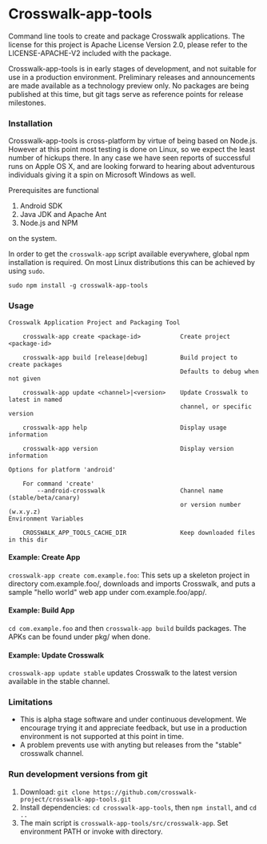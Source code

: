 Crosswalk-app-tools
===================

Command line tools to create and package Crosswalk applications. The license for this project is Apache License
Version 2.0, please refer to the LICENSE-APACHE-V2 included with the package.

Crosswalk-app-tools is in early stages of development, and not suitable for use in a production environment. Preliminary releases and announcements are made available as a technology preview only. No packages are being published at this time, but git tags serve as reference points for release milestones.

### Installation

Crosswalk-app-tools is cross-platform by virtue of being based on Node.js. However at this point most testing is done on Linux, so we expect the least number of hickups there. In any case we have seen reports of successful runs on Apple OS X, and are looking forward to hearing about adventurous individuals giving it a spin on Microsoft Windows as well.

Prerequisites are functional
  1. Android SDK
  2. Java JDK and Apache Ant
  3. Node.js and NPM

on the system.

In order to get the `crosswalk-app` script available everywhere, global npm installation is required. On most Linux distributions this can be achieved by using `sudo`.
```
sudo npm install -g crosswalk-app-tools
```

### Usage

```
Crosswalk Application Project and Packaging Tool

    crosswalk-app create <package-id>		    Create project <package-id>

    crosswalk-app build [release|debug]		    Build project to create packages
                                       		    Defaults to debug when not given

    crosswalk-app update <channel>|<version>    Update Crosswalk to latest in named
                                                channel, or specific version

    crosswalk-app help				            Display usage information

    crosswalk-app version			            Display version information

Options for platform 'android'

    For command 'create'
        --android-crosswalk    			        Channel name (stable/beta/canary)
						                        or version number (w.x.y.z)
Environment Variables

    CROSSWALK_APP_TOOLS_CACHE_DIR		        Keep downloaded files in this dir
```
#### Example: Create App
`crosswalk-app create com.example.foo`: This sets up a skeleton project in directory com.example.foo/, downloads and imports Crosswalk, and puts a sample "hello world" web app under com.example.foo/app/.

#### Example: Build App
`cd com.example.foo` and then `crosswalk-app build` builds packages. The APKs can be found under pkg/ when done.

#### Example: Update Crosswalk
`crosswalk-app update stable` updates Crosswalk to the latest version available in the stable channel.

### Limitations
* This is alpha stage software and under continuous development. We encourage trying it and appreciate feedback, but use in a production environment is not supported at this point in time.
* A problem prevents use with anyting but releases from the "stable" crosswalk channel. 

### Run development versions from git

1. Download: `git clone https://github.com/crosswalk-project/crosswalk-app-tools.git`
3. Install dependencies: `cd crosswalk-app-tools`, then `npm install`, and `cd ..`
4. The main script is `crosswalk-app-tools/src/crosswalk-app`. Set environment PATH or invoke with directory.

